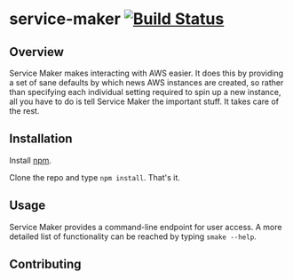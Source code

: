 # service-maker [![Build Status](https://travis-ci.org/inetCatapult/service-maker.svg?branch=master)](https://travis-ci.org/inetCatapult/service-maker)

## Overview 
Service Maker makes interacting with AWS easier. It does this by providing a set of sane defaults by which news AWS instances are created, so rather than specifying each individual setting required to spin up a new instance, all you have to do is tell Service Maker the important stuff. It takes care of the rest.

## Installation
Install [npm](https://www.npmjs.com/).

Clone the repo and type `npm install`. That's it. 

## Usage
Service Maker provides a command-line endpoint for user access. A more detailed list of functionality can be reached by typing `smake --help`.

## Contributing
